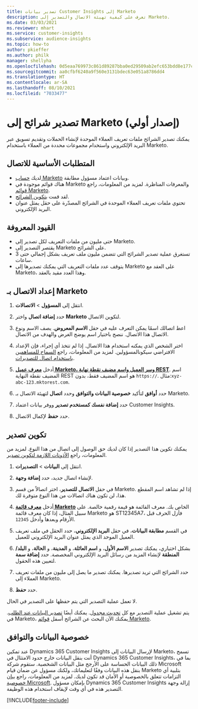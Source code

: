 ```yaml
---
title: تصدير بيانات Customer Insights إلى Marketo
description: تعرف على كيفية تهيئة الاتصال والتصدير إلى Marketo.
ms.date: 03/03/2021
ms.reviewer: mhart
ms.service: customer-insights
ms.subservice: audience-insights
ms.topic: how-to
author: pkieffer
ms.author: philk
manager: shellyha
ms.openlocfilehash: 0d5eaa769973c861d89287bba0ed29509ab2efc653bdd8e177cc49b3560c698e
ms.sourcegitcommit: aa0cfbf6240a9f560e3131bdec63e051a8786dd4
ms.translationtype: HT
ms.contentlocale: ar-SA
ms.lasthandoff: 08/10/2021
ms.locfileid: "7033477"
---
```

# <a name="export-segments-to-marketo-preview"></a>تصدير شرائح إلى Marketo (إصدار أولي)

يمكنك تصدير الشرائح ملفات تعريف العملاء الموحدة لإنشاء الحملات وتقديم تسويق عبر البريد الإلكتروني واستخدام مجموعات محددة من العملاء باستخدام Marketo.

## <a name="prerequisites-for-connection"></a>المتطلبات الأساسية للاتصال

-   لديك [حساب Marketo](https://login.marketo.com/) وبيانات اعتماد مسؤول مطابقة.
-   هناك قوائم موجودة في Marketo والمعرفات المناظرة. لمزيد من المعلومات، راجع [قوائم Marketo](https://docs.marketo.com/display/public/DOCS/Understanding+Static+Lists).
-   لقد قمت [بتكوين الشرائح](segments.md).
-   تحتوي ملفات تعريف العملاء الموحدة في الشرائح المصدّرة على حقل يمثل عنوان البريد الإلكتروني.

## <a name="known-limitations"></a>القيود المعروفة

- حتى مليون من ملفات التعريف لكل تصدير إلى Marketo.
- يقتصر التصدير إلى Marketo على الشرائح.
- تستغرق عملية تصدير الشرائح التي تتضمن مليون ملف تعريف بشكل إجمالي حتى 3 ساعات. 
- يتوقف عدد ملفات التعريف التي يمكنك تصديرها إلى Marketo على العقد مع Marketo، وهذا العدد مقيد بالعقد.

## <a name="set-up-connection-to-marketo"></a>إعداد الاتصال بـ Marketo

1. انتقل إلى **المسؤول** > **الاتصالات**.

1. حدد **إضافة اتصال** واختر **Marketo** لتكوين الاتصال.

1. اعط اتصالك اسمًا يمكن التعرف عليه في حقل **الاسم المعروض**. يصف الاسم ونوع الاتصال هذا الاتصال. ننصح باختيار اسم يوضح الغرض والهدف من الاتصال.

1. اختر الشخص الذي يمكنه استخدام هذا الاتصال. إذا لم تتخذ أي إجراء، فإن الإعداد الافتراضي سيكونالمسؤولين. لمزيد من المعلومات، راجع [السماح للمساهمين باستخدام اتصال للتصديرات](connections.md#allow-contributors-to-use-a-connection-for-exports).

1. أدخل **[معرف عميل Marketo، وسر العميل واسم مضيف نقطة نهاية REST](https://developers.marketo.com/rest-api/authentication/)**. اسم المضيف نقطة النهاية REST هو اسم المضيف فقط، بدون `https://`. مثال:`xyz-abc-123.mktorest.com`. 

1. حدد **أوافق** لتأكيد **خصوصية البيانات والتوافق‬** وحدد **اتصال** لتهيئة الاتصال بـ Marketo.

1. حدد **إضافة نفسك كمستخدم تصدير** ووفر بيانات اعتماد Customer Insights.

1. حدد **حفظ** لإكمال الاتصال.

## <a name="configure-an-export"></a>تكوين تصدير

يمكنك تكوين هذا التصدير إذا كان لديك حق الوصول إلى اتصال من هذا النوع. لمزيد من المعلومات، راجع [الأذونات اللازمة لتكوين تصدير](export-destinations.md#set-up-a-new-export).

1. انتقل إلى **البيانات** > **التصديرات**.

1. لإنشاء اتصال جديد، حدد **إضافة وجهة**.

1. في حقل **الاتصال للتصدير**، اختر اتصالاً من قسم Marketo. إذا لم تشاهد اسم المقطع هذا، لن تكون هناك اتصالات من هذا النوع متوفرة لك.

1. أدخل **[معرف قائمة Marketo](https://docs.marketo.com/display/public/DOCS/Understanding+Static+Lists)** الخاص بك. معرف القائمة هو قيمة رقمية خالصة. على سبيل المثال، إذا كان معرف قائمة Marketo هو ST12345A7، فأزل الحرف قبل الأرقام وبعدها وأدخل `12345`. 

1. في القسم **مطابقة البيانات**، في حقل **البريد الإلكتروني**، حدد الحقل في ملف تعريف العميل الموحد الذي يمثل عنوان البريد الإلكتروني للعميل. 

1. بشكل اختياري، يمكنك تصدير **الاسم الأول**، و **اسم العائلة**، و **المدينة**، و **الحالة**، و **البلد/المنطقة** لإنشاء المزيد من رسائل البريد الإلكتروني المخصصة. حدد **إضافة سمة** لتعيين هذه الحقول.

1. حدد الشرائح التي تريد تصديرها. يمكنك تصدير ما يصل إلى مليون من ملفات تعريف العملاء إلى Marketo.

1. حدد **حفظ**.

لا تعمل عملية التصدير التي يتم حفظها على التصدير في الحال.

يتم تشغيل عملية التصدير مع كل [تحديث مجدول](system.md#schedule-tab). يمكنك أيضًا [تصدير البيانات عند الطلب](export-destinations.md#run-exports-on-demand). في Marketo، يمكنك الآن البحث عن الشرائح أسفل [قوائم Marketo](https://docs.marketo.com/display/public/DOCS/Understanding+Static+Lists).


## <a name="data-privacy-and-compliance"></a>خصوصية البيانات والتوافق

عند تمكين Dynamics 365 Customer Insights لإرسال البيانات إلى Marketo، تسمح أنت بنقل البيانات خارج حدود الامتثال في Dynamics 365 Customer Insights، بما في ذلك البيانات الحساسة على الأرجح مثل البيانات الشخصية. ستقوم شركة Microsoft بنقل هذه البيانات وفقًا لتعليماتك، ولكنك مسؤول عن ضمان قيام Marketo بتلبية أي التزامات تتعلق بالخصوصية أو الأمان قد تكون لديك. لمزيد من المعلومات، راجع [بيان خصوصية Microsoft](https://go.microsoft.com/fwlink/?linkid=396732).
بإمكان مسؤول Dynamics 365 Customer Insights إزالة وجهة التصدير هذه في أي وقت لإيقاف استخدام هذه الوظيفة.


[!INCLUDE[footer-include](../includes/footer-banner.md)]
